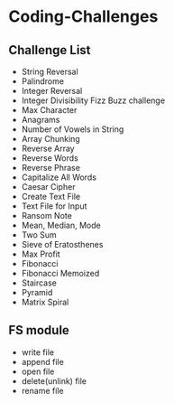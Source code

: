 # Coding-Challenges

## Challenge List

- String Reversal
- Palindrome
- Integer Reversal
- Integer Divisibility Fizz Buzz challenge
- Max Character
- Anagrams
- Number of Vowels in String
- Array Chunking
- Reverse Array
- Reverse Words
- Reverse Phrase
- Capitalize All Words
- Caesar Cipher
- Create Text File
- Text File for Input
- Ransom Note
- Mean, Median, Mode
- Two Sum
- Sieve of Eratosthenes
- Max Profit
- Fibonacci
- Fibonacci Memoized
- Staircase
- Pyramid
- Matrix Spiral


## FS module

- write file
- append file
- open file
- delete(unlink) file
- rename file